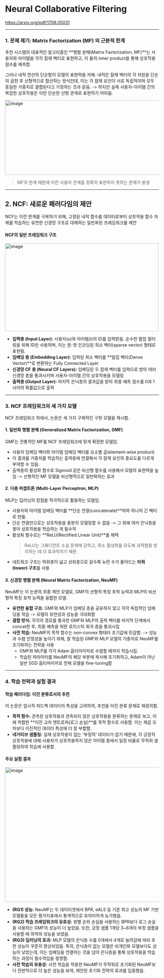 # Neural Collaborative Filtering

https://arxiv.org/pdf/1708.05031

---

### 1. 문제 제기: Matrix Factorization (MF) 의 근본적 한계

추천 시스템의 대표적인 알고리즘인 **행렬 분해(Matrix Factorization, MF)**는 사용자와 아이템을 각각 잠재 벡터로 표현하고, 
이 둘의 inner product을 통해 상호작용 점수를 예측함.

그러나 내적 연산의 단순함이 모델의 표현력을 저해. 
내적은 잠재 벡터의 각 차원을 단순히 곱한 후 선형적으로 합산하는 방식인데, 
이는 각 잠재 요인이 서로 독립적이며 모두 동일한 가중치로 결합된다고 가정하는 것과 같음. 
-> 하지만 실제 사용자-아이템 간의 복잡한 상호작용은 이런 단순한 선형 관계로 표현하기 어려움.

<img width="567" height="245" alt="image" src="https://github.com/user-attachments/assets/df140f11-de7c-4ff6-9796-843e14a16ab0" />

> MF의 한계 때문에 이런 사용자 관계를 정확히 표현하지 못하는 문제가 발생

***

## 2. NCF: 새로운 패러다임의 제안

NCF는 이런 한계를 극복하기 위해, 고정된 내적 함수를 데이터로부터 상호작용 함수 자체를 학습하는 유연한 신경망 구조로 대체하는 일반화된 프레임워크를 제안

#### **NCF의 일반 프레임워크 구조**

<img width="502" height="289" alt="image" src="https://github.com/user-attachments/assets/87bcb405-ce4a-46fe-8f94-28b52aab8e3b" />

* **입력층 (Input Layer):** 사용자(u)와 아이템(i)의 ID를 입력받음. 순수한 협업 필터링을 위해 ID만 사용하며, 이는 원-핫 인코딩된 희소 벡터(sparse vector) 형태로 표현됨.
* **임베딩 층 (Embedding Layer):** 입력된 희소 벡터를 **밀집 벡터(Dense Vector)**로 변환하는 Fully Connected Layer
* **신경망 CF 층 (Neural CF Layers):** 임베딩된 두 잠재 벡터를 입력으로 받아 여러 신경망 층을 통과시키며 사용자-아이템 간의 상호작용을 모델링
* **출력층 (Output Layer):** 마지막 은닉층의 결과값을 받아 최종 예측 점수를 0과 1 사이의 확률값으로 출력

***

### 3. NCF 프레임워크의 세 가지 모델

NCF 프레임워크 하에서, 논문은 세 가지 구체적인 구현 모델을 제시함.

#### **1. 일반화 행렬 분해 (Generalized Matrix Factorization, GMF)**

GMF는 전통적인 MF를 NCF 프레임워크에 맞게 확장한 모델임.
* 사용자 임베딩 벡터와 아이템 임베딩 벡터를 요소별 곱(element-wise product)
* 이 결과를 가중치를 학습하는 출력층에 연결해서 각 잠재 요인의 중요도를 다르게 부여할 수 있음.
* 출력층의 활성화 함수로 Sigmoid 같은 비선형 함수를 사용해서 모델의 표현력을 높임 -> 선형적인 MF 모델을 비선형적으로 일반화하는 효과

#### **2. 다층 퍼셉트론 (Multi-Layer Perceptron, MLP)**

MLP는 딥러닝의 장점을 적극적으로 활용하는 모델임.
* 사용자와 아이템 임베딩 벡터를 **단순 연결(concatenate)**하여 하나의 긴 벡터로 만듦.
* 단순 연결만으로는 상호작용을 충분히 모델링할 수 없음 -> 그 위에 여러 은닉층을 쌓아 상호작용을 학습하는 게 필수적
* 활성화 함수로는 **ReLU(Rectified Linear Unit)**를 채택
  > ReLU는 그래디언트 소실 문제에 강하고, 희소 활성화를 유도해 과적합을 방지하는 데 더 효과적이기 때문.
* 네트워크 구조는 하위층이 넓고 상위층으로 갈수록 뉴런 수가 줄어드는 **타워(tower) 구조**를 사용

#### **3. 신경망 행렬 분해 (Neural Matrix Factorization, NeuMF)**

NeuMF는 이 논문의 최종 제안 모델로, GMF의 선형적 특징 포착 능력과 MLP의 비선형적 특징 포착 능력을 융합한 모델.
* **유연한 융합 구조:** GMF와 MLP가 임베딩 층을 공유하지 않고 각각 독립적인 임베딩을 학습 -> 모델의 유연성과 성능을 극대화함
* **결합 방식:** 각각의 경로를 통과한 GMF와 MLP의 출력 벡터를 마지막 단계에서 concat한 후, 최종 예측을 위한 로지스틱 회귀 층을 통과시킴
* **사전 학습:** NeuMF의 목적 함수는 non-convex 형태라 초기값에 민감함.
  -> 성능과 수렴 안정성을 높이기 위해, 잘 학습된 GMF와 MLP 모델의 가중치로 NeuMF를 초기화하는 전략을 사용
    * GMF와 MLP를 각각 Adam 옵티마이저로 수렴할 때까지 학습시킴.
    * 학습된 파라미터를 NeuMF의 해당 부분에 복사해 초기화하고, Adam이 아닌 일반 SGD 옵티마이저로 전체 모델을 fine-tuning함

***

### 4. 학습 전략과 실험 결과

#### **학습 패러다임: 이진 분류로서의 추천**

이 논문은 암시적 피드백 데이터의 특성을 고려하여, 추천을 이진 분류 문제로 재정의함.
* **목적 함수:** 관측된 상호작용과 관측되지 않은 상호작용을 분류하는 문제로 보고, 이에 적합한 **이진 교차 엔트로피(로그 손실)**를 목적 함수로 사용함. 이는 제곱 오차보다 이진적인 데이터 특성에 더 잘 부합함.
* **네거티브 샘플링:** 실제 상호작용이 없는 '부정적' 데이터가 없기 때문에, 각 긍정적 상호작용에 대해 사용자가 상호작용하지 않은 아이템 중에서 일정 비율로 무작위 샘플링하여 학습에 사용함.

#### **주요 실험 결과**

<img width="839" height="442" alt="image" src="https://github.com/user-attachments/assets/d5671761-7641-4f83-88dd-6c1207f6e1b4" />

* **(RQ1) 성능:** NeuMF는 두 데이터셋에서 BPR, eALS 등 기존 최고 성능의 MF 기반 모델들을 모든 평가지표에서 통계적으로 유의미하게 능가했음.
* **(RQ2) 학습 프레임워크의 유효성:** 쌍별 순위 손실을 사용하는 BPR보다 로그 손실을 사용하는 GMF의 성능이 더 높았음. 또한, 긍정 샘플 1개당 3~6개의 부정 샘플을 사용할 때 최적의 성능을 보였음.
* **(RQ3) 딥러닝의 효과:** MLP 모델의 은닉층 수를 0개에서 4개로 늘려감에 따라 추천 성능이 꾸준히 향상되었음. 특히, 은닉층이 없는 모델은 비개인화 모델보다도 성능이 낮았는데, 이는 임베딩을 연결하는 것을 넘어 은닉층을 통해 상호작용을 학습하는 과정이 필수적임을 증명함.
* **사전 학습의 유용성:** 사전 학습을 적용한 NeuMF가 무작위로 초기화된 NeuMF보다 전반적으로 더 높은 성능을 보여, 제안된 초기화 전략의 효과를 입증했음.
